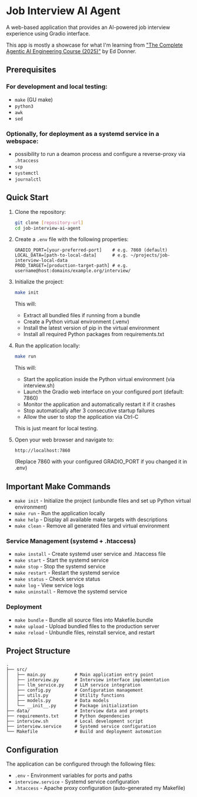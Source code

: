 # Job Interview AI Agent

A web-based application that provides an AI-powered job interview experience using Gradio interface.

This app is mostly a showcase for what I'm learning from ["The Complete Agentic AI Engineering Course (2025)"](https://www.udemy.com/course/the-complete-agentic-ai-engineering-course) by Ed Donner.


## Prerequisites

### For development and local testing:

- `make` (GU make)
- `python3`
- `awk`
- `sed`

 ### Optionally, for deployment as a systemd service in a webspace:

- possibility to run a deamon process and configure a reverse-proxy via `.htaccess`
- `scp`
- `systemctl`
- `journalctl`

## Quick Start

1. Clone the repository:
   ```bash
   git clone [repository-url]
   cd job-interview-ai-agent
   ```

2. Create a `.env` file with the following properties:
   ```
   GRADIO_PORT=[your-preferred-port]    # e.g. 7860 (default)
   LOCAL_DATA=[path-to-local-data]      # e.g. ~/projects/job-interview-local-data
   PROD_TARGET=[production-target-path] # e.g. username@host:domains/example.org/interview/
   ```

3. Initialize the project:
   ```bash
   make init
   ```

   This will:
   - Extract all bundled files if running from a bundle
   - Create a Python virtual environment (.venv)
   - Install the latest version of pip in the virtual environment
   - Install all required Python packages from requirements.txt

4. Run the application locally:
   ```bash
   make run
   ```

   This will:
   - Start the application inside the Python virtual environment (via interview.sh)
   - Launch the Gradio web interface on your configured port (default: 7860)
   - Monitor the application and automatically restart it if it crashes
   - Stop automatically after 3 consecutive startup failures
   - Allow the user to stop the application via Ctrl-C

    This is just meant for local testing.

5. Open your web browser and navigate to:
   ```
   http://localhost:7860
   ```
   (Replace 7860 with your configured GRADIO_PORT if you changed it in .env)


## Important Make Commands

- `make init` - Initialize the project (unbundle files and set up Python virtual environment)
- `make run` - Run the application locally
- `make help` - Display all available make targets with descriptions
- `make clean` - Remove all generated files and virtual environment

### Service Management (systemd + .htaccess)

- `make install` - Create systemd user service and .htaccess file
- `make start` - Start the systemd service
- `make stop` - Stop the systemd service
- `make restart` - Restart the systemd service
- `make status` - Check service status
- `make log` - View service logs
- `make uninstall` - Remove the systemd service

### Deployment

- `make bundle` - Bundle all source files into Makefile.bundle
- `make upload` - Upload bundled files to the production server
- `make reload` - Unbundle files, reinstall service, and restart

## Project Structure

```
.
├── src/
│   ├── main.py           # Main application entry point
│   ├── interview.py      # Interview interface implementation
│   ├── llm_service.py    # LLM service integration
│   ├── config.py         # Configuration management
│   ├── utils.py          # Utility functions
│   ├── models.py         # Data models
│   └── __init__.py       # Package initialization
├── data/                 # Interview data and prompts
├── requirements.txt      # Python dependencies
├── interview.sh          # Local development script
├── interview.service     # Systemd service configuration
└── Makefile              # Build and deployment automation
```

## Configuration

The application can be configured through the following files:
- `.env` - Environment variables for ports and paths
- `interview.service` - Systemd service configuration
- `.htaccess` - Apache proxy configuration (auto-generated my Makefile)
